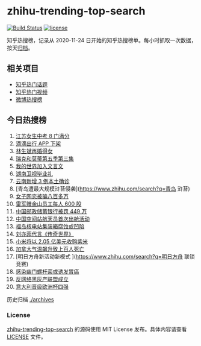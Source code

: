 # zhihu-trending-top-search

[![Build Status](https://github.com/justjavac/zhihu-trending-top-search/workflows/ci/badge.svg?branch=main)](https://github.com/justjavac/zhihu-trending-top-search/actions)
[![license](https://img.shields.io/github/license/justjavac/zhihu-trending-top-search)](https://github.com/justjavac/zhihu-trending-top-search/blob/main/LICENSE)

知乎热搜榜，记录从 2020-11-24 日开始的知乎热搜榜单。每小时抓取一次数据，按天[归档](./archives)。

## 相关项目

- [知乎热门话题](https://github.com/justjavac/zhihu-trending-hot-questions)
- [知乎热门视频](https://github.com/justjavac/zhihu-trending-hot-video)
- [微博热搜榜](https://github.com/justjavac/weibo-trending-hot-search)

## 今日热搜榜

<!-- BEGIN -->
<!-- 最后更新时间 Mon Jul 05 2021 17:06:01 GMT+0800 (China Standard Time) -->

1. [江苏女生中考 8 门满分](https://www.zhihu.com/search?q=中考)
2. [滴滴出行 APP 下架](https://www.zhihu.com/search?q=滴滴下架)
3. [林生斌再婚得女](https://www.zhihu.com/search?q=林生斌)
4. [瑞克和莫蒂第五季第三集](https://www.zhihu.com/search?q=瑞克和莫蒂)
5. [我的世界加入文言文](https://www.zhihu.com/search?q=我的世界)
6. [湖南卫视毕业礼](https://www.zhihu.com/search?q=2021毕业礼)
7. [云南新增 3 例本土确诊](https://www.zhihu.com/search?q=云南疫情)
8. [青岛遭最大规模浒苔侵袭](https://www.zhihu.com/search?q=青岛 浒苔)
9. [女子网恋被骗八百多万](https://www.zhihu.com/search?q=网恋被骗)
10. [雷军赠金山员工每人 600 股](https://www.zhihu.com/search?q=金山股票)
11. [中国邮政储蓄银行被罚 449 万](https://www.zhihu.com/search?q=中国邮政储蓄银行)
12. [中国空间站航天员首次出舱活动](https://www.zhihu.com/search?q=首次出舱)
13. [福岛核电站集装箱腐蚀或凹陷](https://www.zhihu.com/search?q=福岛核电站)
14. [刘亦菲代言《传奇世界》](https://www.zhihu.com/search?q=传奇世界手游)
15. [小米将以 2.05 亿美元收购紫米](https://www.zhihu.com/search?q=小米收购紫米)
16. [加拿大气温飙升致上百人死亡](https://www.zhihu.com/search?q=加拿大气温飙升)
17. [明日方舟新活动新模式 ](https://www.zhihu.com/search?q=明日方舟 联锁竞赛)
18. [感染幽门螺杆菌或诱发胃癌](https://www.zhihu.com/search?q=幽门螺杆菌)
19. [反网络黑灰产联盟成立](https://www.zhihu.com/search?q=TapTap)
20. [意大利晋级欧洲杯四强](https://www.zhihu.com/search?q=意大利队)

<!-- END -->

历史归档 [./archives](./archives)

### License

[zhihu-trending-top-search](https://github.com/justjavac/zhihu-trending-top-search)
的源码使用 MIT License 发布。具体内容请查看 [LICENSE](./LICENSE) 文件。

